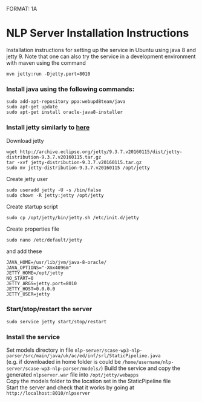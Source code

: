 FORMAT: 1A

# NLP Server Installation Instructions
Installation instructions for setting up the service in Ubuntu using java 8 and jetty 9.
Note that one can also try the service in a development environment with maven using the command
```
mvn jetty:run -Djetty.port=8010
```

### Install java using the following commands:
```
sudo add-apt-repository ppa:webupd8team/java
sudo apt-get update
sudo apt-get install oracle-java8-installer
```

### Install jetty similarly to [here](http://www.ubuntugeek.com/install-jetty-9-java-servlet-engine-and-webserver-on-ubuntu-14-10-server.html)
Download jetty
```
wget http://archive.eclipse.org/jetty/9.3.7.v20160115/dist/jetty-distribution-9.3.7.v20160115.tar.gz 
tar -xvf jetty-distribution-9.3.7.v20160115.tar.gz 
sudo mv jetty-distribution-9.3.7.v20160115 /opt/jetty
```

Create jetty user
```
sudo useradd jetty -U -s /bin/false
sudo chown -R jetty:jetty /opt/jetty
```

Create startup script
```
sudo cp /opt/jetty/bin/jetty.sh /etc/init.d/jetty
```

Create properties file
```
sudo nano /etc/default/jetty
```
and add these
```
JAVA_HOME=/usr/lib/jvm/java-8-oracle/
JAVA_OPTIONS="-Xmx4096m"
JETTY_HOME=/opt/jetty
NO_START=0
JETTY_ARGS=jetty.port=8010
JETTY_HOST=0.0.0.0
JETTY_USER=jetty
```

### Start/stop/restart the server
```
sudo service jetty start/stop/restart
```

### Install the service
Set models directory in file `nlp-server/scase-wp3-nlp-parser/src/main/java/uk/ac/ed/inf/srl/StaticPipeline.java`  
(e.g. if downloaded in home folder is could be `/home/username/nlp-server/scase-wp3-nlp-parser/models/`)
Build the service and copy the generated `nlpserver.war` file into `/opt/jetty/webapps`  
Copy the models folder to the location set in the StaticPipeline file  
Start the server and check that it works by going at `http://localhost:8010/nlpserver`
